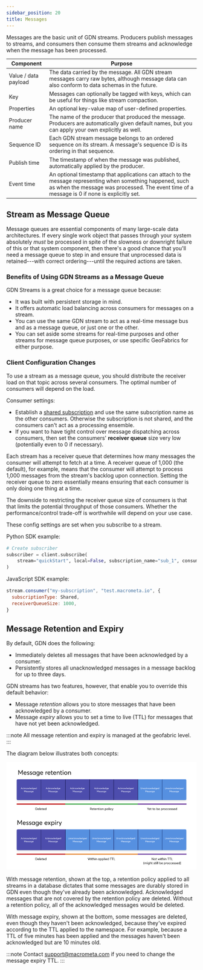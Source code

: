 ```yaml
---
sidebar_position: 20
title: Messages
---
```


Messages are the basic unit of GDN streams. Producers publish messages to streams, and consumers then consume them streams and acknowledge when the message has been processed.

|Component | Purpose|
|---------|--------|
| Value / data payload | The data carried by the message. All GDN stream messages carry raw bytes, although message data can also conform to data schemas in the future. |
| Key | Messages can optionally be tagged with keys, which can be useful for things like stream compaction. |
| Properties | An optional key-value map of user-defined properties. |
| Producer name | The name of the producer that produced the message. Producers are automatically given default names, but you can apply your own explicitly as well. |
| Sequence ID | Each GDN stream message belongs to an ordered sequence on its stream. A message's sequence ID is its ordering in that sequence. |
| Publish time | The timestamp of when the message was published, automatically applied by the producer. |
| Event time | An optional timestamp that applications can attach to the message representing when something happened, such as when the message was processed. The event time of a message is 0 if none is explicitly set. |

## Stream as Message Queue

Message queues are essential components of many large-scale data architectures. If every single work object that passes through your system absolutely _must_ be processed in spite of the slowness or downright failure of this or that system component, then there's a good chance that you'll need a message queue to step in and ensure that unprocessed data is retained---with correct ordering---until the required actions are taken.

### Benefits of Using GDN Streams as a Message Queue

GDN Streams is a great choice for a message queue because:

- It was built with persistent storage in mind.
- It offers automatic load balancing across consumers for messages on a stream.
- You can use the same GDN stream to act as a real-time message bus and as a message queue, or just one or the other.
- You can set aside some streams for real-time purposes and other streams for message queue purposes, or use specific GeoFabrics for either purpose.

### Client Configuration Changes

To use a stream as a message queue, you should distribute the receiver load on that topic across several consumers. The optimal number of consumers will depend on the load.

Consumer settings:

- Establish a [shared subscription](subscriptions#shared) and use the same subscription name as the other consumers. Otherwise the subscription is not shared, and the consumers can't act as a processing ensemble.
- If you want to have tight control over message dispatching across consumers, then set the consumers' **receiver queue** size very low (potentially even to 0 if necessary).

Each stream has a receiver queue that determines how many messages the consumer will attempt to fetch at a time. A receiver queue of 1,000 (the default), for example, means that the consumer will attempt to process 1,000 messages from the stream's backlog upon connection. Setting the receiver queue to zero essentially means ensuring that each consumer is only doing one thing at a time.

The downside to restricting the receiver queue size of consumers is that that limits the potential throughput of those consumers. Whether the performance/control trade-off is worthwhile will depend on your use case.

These config settings are set when you subscribe to a stream.

Python SDK example:

```python
# Create subscriber
subscriber = client.subscribe(
    stream="quickStart", local=False, subscription_name="sub_1", consumer_type=CONSUMER_TYPES.SHARED, receiver_queue_size=1000
)
```

JavaScript SDK example:

```js
stream.consumer("my-subscription", "test.macrometa.io", {
  subscriptionType: Shared,
  receiverQueueSize: 1000,
}
```

## Message Retention and Expiry

By default, GDN does the following:

- Immediately deletes all messages that have been acknowledged by a consumer.
- Persistently stores all unacknowledged messages in a message backlog for up to three days.

GDN streams has two features, however, that enable you to override this default behavior:

- Message _retention_ allows you to store messages that have been acknowledged by a consumer.
- Message _expiry_ allows you to set a time to live (TTL) for messages that have not yet been acknowledged.

:::note
All message retention and expiry is managed at the geofabric level.
:::

The diagram below illustrates both concepts:

![stream-retention-expiry](/img/stream-retention-expiry.png)

With message retention, shown at the top, a retention policy applied to all streams in a database dictates that some messages are durably stored in GDN even though they've already been acknowledged. Acknowledged messages that are not covered by the retention policy are deleted. Without a retention policy, all of the acknowledged messages would be deleted.

With message expiry, shown at the bottom, some messages are deleted, even though they haven't been acknowledged, because they've expired according to the TTL applied to the namespace. For example, because a TTL of five minutes has been applied and the messages haven't been acknowledged but are 10 minutes old.

:::note
Contact support@macrometa.com if you need to change the message expiry TTL.
:::
